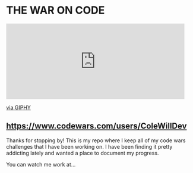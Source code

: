 
# **THE WAR ON CODE**

<iframe src="https://giphy.com/embed/3oeSB1S60hCgcQ5uc8" width="480" height="204" frameBorder="0" class="giphy-embed" allowFullScreen></iframe><p><a href="https://giphy.com/gifs/reactionseditor-will-ferrell-sword-3oeSB1S60hCgcQ5uc8">via GIPHY</a></p>

## https://www.codewars.com/users/ColeWillDev ##

Thanks for stopping by! This is my repo where I keep all of my code wars challenges that I have been working on.  I have been finding it pretty addicting lately and wanted a place to document my progress.

You can watch me work at...



